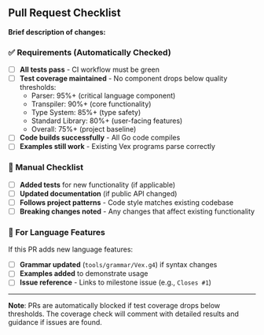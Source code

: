 ## Pull Request Checklist

**Brief description of changes:**
<!-- What does this PR do? Why is it needed? -->

### ✅ Requirements (Automatically Checked)

- [ ] **All tests pass** - CI workflow must be green
- [ ] **Test coverage maintained** - No component drops below quality thresholds:
  - Parser: 95%+ (critical language component)
  - Transpiler: 90%+ (core functionality)  
  - Type System: 85%+ (type safety)
  - Standard Library: 80%+ (user-facing features)
  - Overall: 75%+ (project baseline)
- [ ] **Code builds successfully** - All Go code compiles
- [ ] **Examples still work** - Existing Vex programs parse correctly

### 📝 Manual Checklist

- [ ] **Added tests** for new functionality (if applicable)
- [ ] **Updated documentation** (if public API changed)
- [ ] **Follows project patterns** - Code style matches existing codebase
- [ ] **Breaking changes noted** - Any changes that affect existing functionality

### 🎯 For Language Features

If this PR adds new language features:
- [ ] **Grammar updated** (`tools/grammar/Vex.g4`) if syntax changes
- [ ] **Examples added** to demonstrate usage
- [ ] **Issue reference** - Links to milestone issue (e.g., `Closes #1`)

---

**Note**: PRs are automatically blocked if test coverage drops below thresholds. The coverage check will comment with detailed results and guidance if issues are found.

<!-- 
Quality Philosophy: We maintain high standards because:
- This is a learning project - good practices matter
- Language bugs cascade through everything
- Future you will thank present you for good tests
-->